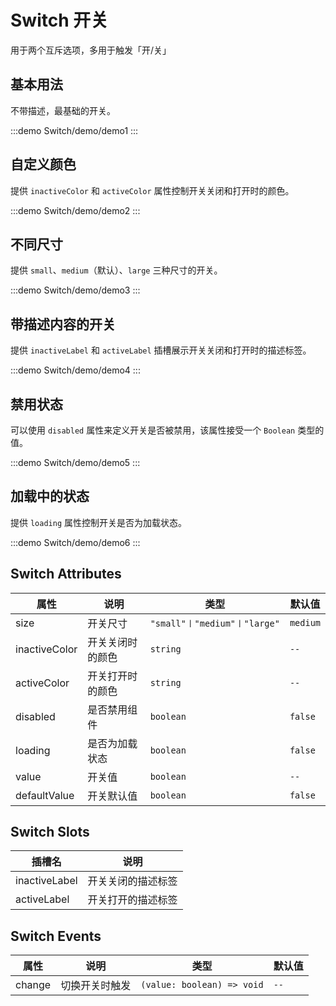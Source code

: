 # Switch 开关

用于两个互斥选项，多用于触发「开/关」

## 基本用法

不带描述，最基础的开关。

:::demo
Switch/demo/demo1
:::

## 自定义颜色

提供 `inactiveColor` 和 `activeColor` 属性控制开关关闭和打开时的颜色。

:::demo
Switch/demo/demo2
:::

## 不同尺寸

提供 `small`、`medium`（默认）、`large` 三种尺寸的开关。

:::demo
Switch/demo/demo3
:::

## 带描述内容的开关

提供 `inactiveLabel` 和 `activeLabel` 插槽展示开关关闭和打开时的描述标签。

:::demo
Switch/demo/demo4
:::

## 禁用状态

可以使用 `disabled` 属性来定义开关是否被禁用，该属性接受一个 `Boolean` 类型的值。

:::demo
Switch/demo/demo5
:::

## 加载中的状态

提供 `loading` 属性控制开关是否为加载状态。

:::demo
Switch/demo/demo6
:::

## Switch Attributes

| 属性          | 说明             | 类型                         | 默认值   |
| ------------- | ---------------- | ---------------------------- | -------- |
| size          | 开关尺寸         | `"small"〡"medium"〡"large"` | `medium` |
| inactiveColor | 开关关闭时的颜色 | `string`                     | `--`     |
| activeColor   | 开关打开时的颜色 | `string`                     | `--`     |
| disabled      | 是否禁用组件     | `boolean`                    | `false`  |
| loading       | 是否为加载状态   | `boolean`                    | `false`  |
| value         | 开关值           | `boolean`                    | `--`     |
| defaultValue  | 开关默认值       | `boolean`                    | `false`  |

## Switch Slots

| 插槽名        | 说明               |
| ------------- | ------------------ |
| inactiveLabel | 开关关闭的描述标签 |
| activeLabel   | 开关打开的描述标签 |

## Switch Events

| 属性   | 说明           | 类型                       | 默认值 |
| ------ | -------------- | -------------------------- | ------ |
| change | 切换开关时触发 | `(value: boolean) => void` | `--`   |
